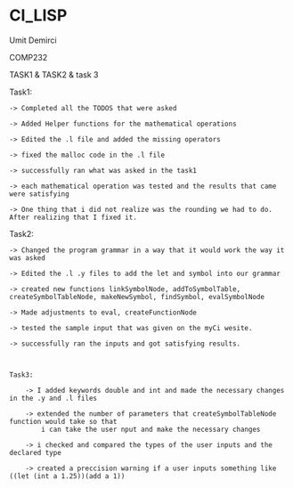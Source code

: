 # CI_LISP

Umit Demirci

COMP232

TASK1 & TASK2 & task 3

Task1:

    -> Completed all the TODOS that were asked

    -> Added Helper functions for the mathematical operations

    -> Edited the .l file and added the missing operators

    -> fixed the malloc code in the .l file

    -> successfully ran what was asked in the task1

    -> each mathematical operation was tested and the results that came were satisfying

    -> One thing that i did not realize was the rounding we had to do. After realizing that I fixed it.


Task2:

    -> Changed the program grammar in a way that it would work the way it was asked

    -> Edited the .l .y files to add the let and symbol into our grammar

    -> created new functions linkSymbolNode, addToSymbolTable, createSymbolTableNode, makeNewSymbol, findSymbol, evalSymbolNode

    -> Made adjustments to eval, createFunctionNode

    -> tested the sample input that was given on the myCi wesite.

    -> successfully ran the inputs and got satisfying results.



    Task3:

        -> I added keywords double and int and made the necessary changes in the .y and .l files

        -> extended the number of parameters that createSymbolTableNode function would take so that
            i can take the user nput and make the necessary changes

        -> i checked and compared the types of the user inputs and the declared type

        -> created a preccision warning if a user inputs something like  ((let (int a 1.25))(add a 1))


